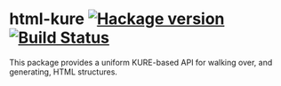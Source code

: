 # html-kure [![Hackage version](https://img.shields.io/hackage/v/html-kure.svg?style=flat)](http://hackage.haskell.org/package/html-kure) [![Build Status](https://img.shields.io/travis/ku-fpg/html-kure.svg?style=flat)](https://travis-ci.org/ku-fpg/html-kure)

This package provides a uniform KURE-based API for walking over, and generating, HTML structures.
